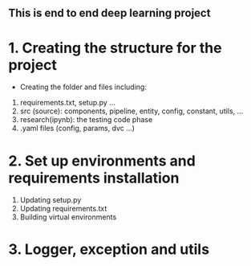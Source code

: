 ## This is end to end deep learning project

# 1. Creating the structure for the project
- Creating the folder and files including:
1. requirements.txt, setup.py ...
2. src (source): components, pipeline, entity, config, constant, utils, ...
3. research(ipynb): the testing code phase
4. .yaml files (config, params, dvc ...)

# 2. Set up environments and requirements installation
1. Updating setup.py
2. Updating requirements.txt
3. Building virtual environments

# 3. Logger, exception and utils